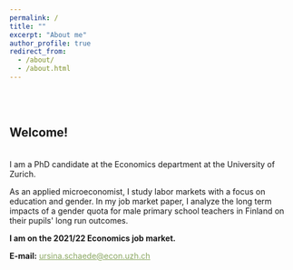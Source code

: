 ```yaml
---
permalink: /
title: ""
excerpt: "About me"
author_profile: true
redirect_from:
  - /about/
  - /about.html
---
```


<br/><br/>

## Welcome!

<br/>
I am a PhD candidate at the Economics department at the University of Zurich.

As an applied microeconomist, I study labor markets with a focus on education and gender. In my job market paper,
I analyze the long term impacts of a gender quota for male primary school teachers in Finland on their pupils' long run outcomes.


**I am on the 2021/22 Economics job market.**
<br/>

**E-mail:** [<span style="color:#8AA761; text-decoration: underline">ursina.schaede@econ.uzh.ch</span>](ursina.schaede@econ.uzh.ch)
<br/>
<br/>
<br/>

<!-- I am part of a great cohort of job market candidates at the University of Zurich, and you can find more about my colleagues' research [<span style="color:#8AA761; text-decoration: underline">here</span>](https://www.econ.uzh.ch/en/study/phd/zurichgse/jobmarketcandidates.html). -->
